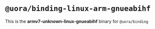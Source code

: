 # `@uora/binding-linux-arm-gnueabihf`

This is the **armv7-unknown-linux-gnueabihf** binary for `@uora/binding`
